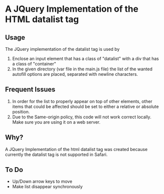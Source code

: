 # A JQuery Implementation of the HTML datalist tag

## Usage
The JQuery implementation of the datalist tag is used by
1. Enclose an input element that has a class of "datalist" with a div that has a class of "container"
2. In the given directory (var file in the main.js file) the list of the wanted autofill options are placed, separated with newline characters.

## Frequent Issues
1. In order for the list to properly appear on top of other elements, other items that could be affected should be set to either a relative or absolute position.
2. Due to the Same-origin policy, this code will not work correct locally. Make sure you are using it on a web server.

## Why?
A JQuery Implementation of the html datalist tag was created because currently the datalist tag is not supported in Safari.

## To Do
- Up/Down arrow keys to move
- Make list disappear synchronously
